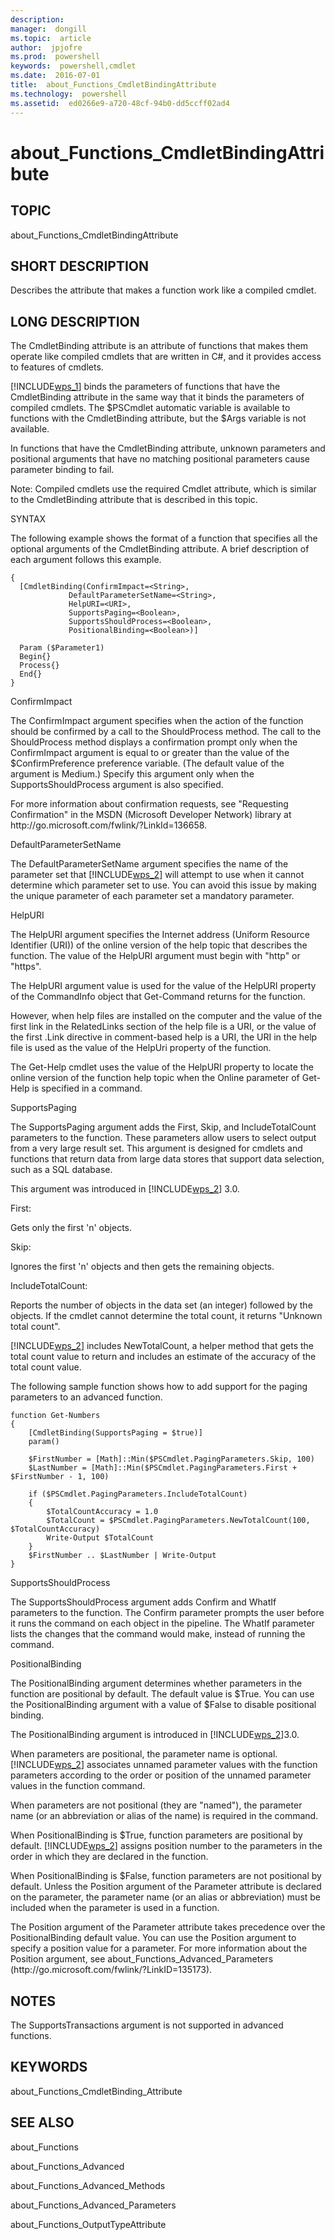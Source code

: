 ```yaml
---
description:  
manager:  dongill
ms.topic:  article
author:  jpjofre
ms.prod:  powershell
keywords:  powershell,cmdlet
ms.date:  2016-07-01
title:  about_Functions_CmdletBindingAttribute
ms.technology:  powershell
ms.assetid:  ed0266e9-a720-48cf-94b0-dd5ccff02ad4
---
```


# about_Functions_CmdletBindingAttribute
## TOPIC  
 about\_Functions\_CmdletBindingAttribute  
  
## SHORT DESCRIPTION  
 Describes the attribute that makes a function work like a compiled cmdlet.  
  
## LONG DESCRIPTION  
 The CmdletBinding attribute is an attribute of functions that makes them operate like compiled cmdlets that are written in C\#, and it provides access to features of cmdlets.  
  
 [!INCLUDE[wps_1]()] binds the parameters of functions that have the CmdletBinding attribute in the same way that it binds the parameters of compiled cmdlets. The $PSCmdlet automatic variable is available to functions with the CmdletBinding attribute, but the $Args variable is not available.  
  
 In functions that have the CmdletBinding attribute, unknown parameters and positional arguments that have no matching positional parameters cause parameter binding to fail.  
  
 Note: Compiled cmdlets use the required Cmdlet attribute, which is similar to the CmdletBinding attribute that is described in this topic.  
  
 SYNTAX  
  
 The following example shows the format of a function that specifies all the optional arguments of the CmdletBinding attribute. A brief description of each argument follows this example.  
  
```  
{  
  [CmdletBinding(ConfirmImpact=<String>,  
             DefaultParameterSetName=<String>,  
             HelpURI=<URI>,  
             SupportsPaging=<Boolean>,  
             SupportsShouldProcess=<Boolean>,  
             PositionalBinding=<Boolean>)]  
  
  Param ($Parameter1)  
  Begin{}  
  Process{}  
  End{}  
}  
```  
  
 ConfirmImpact  
  
 The ConfirmImpact argument specifies when the action of the function should be confirmed by a call to the ShouldProcess method. The call to the ShouldProcess method displays a confirmation prompt only when the ConfirmImpact argument is equal to or greater than the value of the $ConfirmPreference preference variable. \(The default value of the argument is Medium.\) Specify this argument only when the SupportsShouldProcess argument is also specified.  
  
 For more information about confirmation requests, see "Requesting Confirmation" in the MSDN \(Microsoft Developer Network\) library at http:\/\/go.microsoft.com\/fwlink\/?LinkId\=136658.  
  
 DefaultParameterSetName  
  
 The DefaultParameterSetName argument specifies the name of the parameter set that [!INCLUDE[wps_2]()] will attempt to use when it cannot determine which parameter set to use. You can avoid this issue by making the unique parameter of each parameter set a mandatory parameter.  
  
 HelpURI  
  
 The HelpURI argument specifies the Internet address \(Uniform Resource Identifier \(URI\)\) of the online version of the help topic that describes the function. The value of the HelpURI argument must begin with "http" or "https".  
  
 The HelpURI argument value is used for the value of the HelpURI property of the CommandInfo object that Get\-Command returns for the function.  
  
 However, when help files are installed on the computer and the value of the first link in the RelatedLinks section of the help file is a URI, or the value of the first .Link directive in comment\-based help is a URI, the URI in the help file is used as the value of the HelpUri property of the function.  
  
 The Get\-Help cmdlet uses the value of the HelpURI property to locate the online version of the function help topic when the Online parameter of Get\-Help is specified in a command.  
  
 SupportsPaging  
  
 The SupportsPaging argument adds the First, Skip, and IncludeTotalCount parameters to the function. These parameters allow users to select output from a very large result set. This argument is designed for cmdlets and functions that return data from large data stores that support data selection, such as a SQL database.  
  
 This argument was introduced in [!INCLUDE[wps_2]()] 3.0.  
  
 First:  
  
 Gets only the first 'n' objects.  
  
 Skip:  
  
 Ignores the first 'n' objects and then gets the remaining objects.  
  
 IncludeTotalCount:  
  
 Reports the number of objects in the data set \(an integer\) followed by the objects. If the cmdlet cannot determine the total count, it returns "Unknown total count".  
  
 [!INCLUDE[wps_2]()] includes NewTotalCount, a helper method that gets the total count value to return and includes an estimate of the accuracy of the total count value.  
  
 The following sample function shows how to add support for the paging parameters to an advanced function.  
  
```  
function Get-Numbers  
{  
    [CmdletBinding(SupportsPaging = $true)]  
    param()  
  
    $FirstNumber = [Math]::Min($PSCmdlet.PagingParameters.Skip, 100)  
    $LastNumber = [Math]::Min($PSCmdlet.PagingParameters.First + $FirstNumber - 1, 100)  
  
    if ($PSCmdlet.PagingParameters.IncludeTotalCount)  
    {  
        $TotalCountAccuracy = 1.0  
        $TotalCount = $PSCmdlet.PagingParameters.NewTotalCount(100, $TotalCountAccuracy)  
        Write-Output $TotalCount  
    }  
    $FirstNumber .. $LastNumber | Write-Output  
}  
```  
  
 SupportsShouldProcess  
  
 The SupportsShouldProcess argument adds Confirm and WhatIf parameters to the function. The Confirm parameter prompts the user before it runs the command on each object in the pipeline. The WhatIf parameter lists the changes that the command would make, instead of running the command.  
  
 PositionalBinding  
  
 The PositionalBinding argument determines whether parameters in the function are positional by default. The default value is $True. You can use the PositionalBinding argument with a value of $False to disable positional binding.  
  
 The PositionalBinding argument is introduced in [!INCLUDE[wps_2]()]3.0.  
  
 When parameters are positional, the parameter name is optional. [!INCLUDE[wps_2]()] associates unnamed parameter values with the function parameters according to the order or position of the unnamed parameter values in the function command.  
  
 When parameters are not positional \(they are "named"\), the parameter name \(or an abbreviation or alias of the name\) is required in the command.  
  
 When PositionalBinding is $True, function parameters are positional by default. [!INCLUDE[wps_2]()] assigns position number to the parameters in the order in which they are declared in the function.  
  
 When PositionalBinding is $False, function parameters are not positional by default. Unless the Position argument of the Parameter attribute is declared on the parameter, the parameter name \(or an alias or abbreviation\) must be included when the parameter is used in a function.  
  
 The Position argument of the Parameter attribute takes precedence over the PositionalBinding default value. You can use the Position argument to specify a position value for a parameter. For more information about the Position argument, see about\_Functions\_Advanced\_Parameters \(http:\/\/go.microsoft.com\/fwlink\/?LinkID\=135173\).  
  
## NOTES  
 The SupportsTransactions argument is not supported in advanced functions.  
  
## KEYWORDS  
 about\_Functions\_CmdletBinding\_Attribute  
  
## SEE ALSO  
 about\_Functions  
  
 about\_Functions\_Advanced  
  
 about\_Functions\_Advanced\_Methods  
  
 about\_Functions\_Advanced\_Parameters  
  
 about\_Functions\_OutputTypeAttribute

